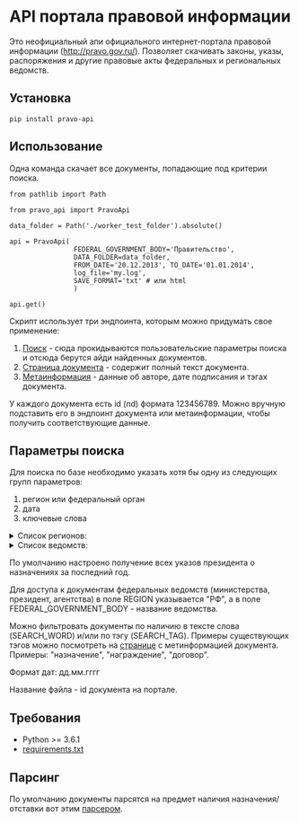 #  API портала правовой информации

Это неофициальный апи официального интернет-портала правовой информации (http://pravo.gov.ru/). Позволяет скачивать законы, указы, распоряжения и другие правовые акты федеральных и региональных ведомств. 

## Установка
```
pip install pravo-api
```

## Использование

Одна команда скачает все документы, попадающие под критерии поиска.

```
from pathlib import Path

from pravo_api import PravoApi

data_folder = Path('./worker_test_folder').absolute()

api = PravoApi(
                FEDERAL_GOVERNMENT_BODY='Правительство', 
                DATA_FOLDER=data_folder,
                FROM_DATE='20.12.2013', TO_DATE='01.01.2014',
                log_file='my.log',
                SAVE_FORMAT='txt' # или html
                )

api.get()
```

Скрипт использует три эндпоинта, которым можно придумать свое применение:

1. [Поиск](http://pravo.gov.ru/proxy/ips/?searchres=&bpas=cd00000&a3=&a3type=1&a3value=&a6=102000070&a6type=1&a6value=%CF%F0%E5%E7%E8%E4%E5%ED%F2&a15=&a15type=1&a15value=&a7type=3&a7from=&a7to=&a7date=06.07.2019&a8=&a8type=1&a1=&a0=%ED%E0%E7%ED%E0%F7%E8%F2%FC&a16=&a16type=1&a16value=&a17=&a17type=1&a17value=&a4=&a4type=1&a4value=&a23=&a23type=1&a23value=&textpres=&sort=7&x=29&y=6) - сюда прокидываются пользовательские параметры поиска и отсюда берутся айди найденных документов.
2. [Страница документа](http://pravo.gov.ru/proxy/ips/?doc_itself=&nd=602033583&page=1&rdk=0&link_id=0#I0) -  содержит полный текст документа.
3. [Метаинформация](http://pravo.gov.ru/proxy/ips/?doc_itself=&vkart=card&nd=102842343&page=1&rdk=0&intelsearch=&link_id=0) - данные об авторе, дате подписания и тэгах документа. 

У каждого документа есть id (nd) формата 123456789. Можно вручную подставить его в эндпоинт документа или метаинформации, чтобы получить соответствующие данные.

## Параметры поиска

Для поиска по базе необходимо указать хотя бы одну из следующих групп параметров:
1. регион или федеральный орган
2. дата 
3. ключевые слова 

<details>
<summary>Список регионов: </summary>
    <ol type="1">
<li>РФ</li>       
<li>Алтайский край</li>
<li>Амурская область</li>
<li>Архангельская область</li>
<li>Астраханская область</li>
<li>Белгородская область</li>
<li>Брянская область</li>
<li>Владимирская область</li>
<li>Волгоградская область</li>
<li>Вологодская область</li>
<li>Воронежская область</li>
<li>Еврейская автономная область</li>
<li>Забайкальский край</li>
<li>Ивановская область</li>
<li>Иркутская область</li>
<li>Кабардино-Балкарская Республика</li>
<li>Калининградская область</li>
<li>Калужская область</li>
<li>Камчатский край</li>
<li>Карачаево-Черкесская Республика</li>
<li>Кемеровская область</li>
<li>Кировская область</li>
<li>Костромская область</li>
<li>Краснодарский край</li>
<li>Красноярский край</li>
<li>Курганская область</li>
<li>Курская область</li>
<li>Ленинградская область</li>
<li>Липецкая область</li>
<li>Магаданская область</li>
<li>Москва</li>
<li>Московская область</li>
<li>Мурманская область</li>
<li>Ненецкий автономный округ</li>
<li>Нижегородская область</li>
<li>Новгородская область</li>
<li>Новосибирская область</li>
<li>Омская область</li>
<li>Оренбургская область</li>
<li>Орловская область</li>
<li>Пензенская область</li>
<li>Пермский край</li>
<li>Приморский край</li>
<li>Республика Адыгея</li>
<li>Республика Алтай</li>
<li>Республика Башкортостан</li>
<li>Республика Бурятия</li>
<li>Республика Дагестан</li>
<li>Республика Ингушетия</li>
<li>Республика Калмыкия</li>
<li>Республика Карелия</li>
<li>Республика Коми</li>
<li>Республика Крым</li>
<li>Республика Марий Эл</li>
<li>Республика Мордовия</li>
<li>Республика Саха (Якутия)</li>
<li>Республика Северная Осетия - Алания</li>
<li>Республика Татарстан</li>
<li>Республика Тыва</li>
<li>Республика Хакасия</li>
<li>Ростовская область</li>
<li>Рязанская область</li>
<li>Самарская область</li>
<li>Санкт-Петербург</li>
<li>Саратовская область</li>
<li>Сахалинская область</li>
<li>Свердловская область</li>
<li>Севастополь</li>
<li>Смоленская область</li>
<li>Ставропольский край</li>
<li>Тамбовская область</li>
<li>Тверская область</li>
<li>Томская область</li>
<li>Тульская область</li>
<li>Тюменская область</li>
<li>Удмуртская Республика</li>
<li>Ульяновская область</li>
<li>Хабаровский край</li>
<li>Ханты-Мансийский автономный</li>
<li>Челябинская область</li>
<li>Чеченская республика</li>
<li>Чувашская Республика</li>
<li>Чукотский автономный округ</li>
<li>Ямало-Ненецкий автономный округ</li>
<li>Ярославская область</li>

</ol>

</details>

<details>
<summary>Список ведомств: </summary>
<ol>
<li>Авиационно-космическое агентство</li>
<li>Агентство международного сотрудничества и развития</li>
<li>Агентство по боеприпасам</li>
<li>Агентство по обычным вооружениям</li>
<li>Агентство по патентам и товарным знакам</li>
<li>Агентство по правовой охране программ для ЭВМ, баз данных и топологий интегральных микросхем</li>
<li>Администрация</li>
<li>Администрация Особой экономической зоны в Калининградской области</li>
<li>Администрация Президента</li>
<li>Ассоциация волонтерских центров</li>
<li>Ассоциация крестьянских (фермерских) хозяйств и сельскохозяйственных кооперативов России</li>
<li>Верховный Совет</li>
<li>Верховный Суд</li>
<li>Вице-президент</li>
<li>Всероссийский центральный исполнительный комитет</li>
<li>Всесоюзный Центральный Совет Профессиональных Союзов</li>
<li>Высший Арбитражный Суд</li>
<li>Генеральная прокуратура</li>
<li>Генеральный прокурор</li>
<li>Глава</li>
<li>Главное государственно-правовое управление Президента</li>
<li>Главное управление специальных программ Президента</li>
<li>Главный государственный ветеринарный инспектор</li>
<li>Главный государственный санитарный врач</li>
<li>Госкомимущество</li>
<li>Госкомсевер</li>
<li>Госнаркоконтроль России</li>
<li>Госстрой</li>
<li>Государственная архивная служба</li>
<li>Государственная Дума Федерального Собрания</li>
<li>Государственная инспекция по обеспечению государственной монополии на алкогольную продукцию при Правительстве</li>
<li>Государственная корпорация по атомной энергии "Росатом"</li>
<li>Государственная корпорация по космической деятельности "Роскосмос"</li>
<li>Государственная налоговая служба</li>
<li>Государственная техническая комиссия при Президенте</li>
<li>Государственная фельдъегерская служба</li>
<li>Государственная фельдъегерская служба при Правительстве</li>
<li>Государственная хлебная инспекция при Правительстве</li>
<li>Государственно-правовое управление Президента</li>
<li>Государственный антимонопольный комитет</li>
<li>Государственный земельный комитет</li>
<li>Государственный комитет по антимонопольной политике и поддержке новых экономических структур</li>
<li>Государственный комитет по военно-технической политике</li>
<li>Государственный комитет по вопросам архитектуры и строительства</li>
<li>Государственный комитет по вопросам развития Севера</li>
<li>Государственный комитет по высшему образованию</li>
<li>Государственный комитет по делам гражданской обороны, чрезвычайным ситуациям и ликвидации последствий стихийных бедствий</li>
<li>Государственный комитет по делам Севера</li>
<li>Государственный комитет по земельным ресурсам и землеустройству</li>
<li>Государственный комитет по кинематографии</li>
<li>Государственный комитет по контролю за оборотом наркотических средств и психотропных веществ</li>
<li>Государственный комитет по охране окружающей среды</li>
<li>Государственный комитет по патентам и товарным знакам</li>
<li>Государственный комитет по рыболовству</li>
<li>Государственный комитет по связи и информатизации</li>
<li>Государственный комитет по социальной защите граждан и реабилитации территорий, пострадавших от чернобыльской и других радиационных катастроф</li>
<li>Государственный комитет по стандартизации и метрологии</li>
<li>Государственный комитет по стандартизации, метрологии и сертификации</li>
<li>Государственный комитет по статистике</li>
<li>Государственный комитет по строительной, архитектурной и жилищной политике</li>
<li>Государственный комитет по строительству и жилищно-коммунальному комплексу</li>
<li>Государственный комитет по телекоммуникациям</li>
<li>Государственный комитет по управлению государственным имуществом</li>
<li>Государственный комитет по физической культуре и спорту</li>
<li>Государственный комитет по физической культуре и туризму</li>
<li>Государственный комитет Российской Федерации по контролю за оборотом наркотических средств и психотропных веществ</li>
<li>Государственный комитет санитарно-эпидемиологического надзора</li>
<li>Государственный секретарь</li>
<li>Государственный секретарь - Первый заместитель Председателя Правительства</li>
<li>Государственный страховой надзор</li>
<li>Государственный таможенный комитет</li>
<li>Губернатор</li>
<li>Департамент налоговой полиции</li>
<li>Дорожное агентство</li>
<li>Заместитель Председателя Верховного Совета</li>
<li>Заместитель Председателя Правительства</li>
<li>Заместитель Председателя Совета Министров - Правительства</li>
<li>Исполняющий обязанности Президента</li>
<li>Кабинет Министров</li>
<li>Комитет по водному хозяйству</li>
<li>Комитет по военно-техническому сотрудничеству с иностранными государствами</li>
<li>Комитет по геологии и использованию недр</li>
<li>Комитет по делам архивов</li>
<li>Комитет по драгоценным металлам и драгоценным камням</li>
<li>Комитет по земельной реформе и земельным ресурсам</li>
<li>Комитет по земельным ресурсам и землеустройству</li>
<li>Комитет по кинематографии</li>
<li>Комитет по металлургии</li>
<li>Комитет по оперативному управлению народным хозяйством</li>
<li>Комитет по патентам и товарным знакам</li>
<li>Комитет по политике цен</li>
<li>Комитет по рыболовству</li>
<li>Комитет по социально-экономическому развитию Севера</li>
<li>Комитет по стандартизации, метрологии и сертификации</li>
<li>Комитет по торговле</li>
<li>Комитет по туризму</li>
<li>Комитет по финансовому мониторингу</li>
<li>Конституционный Суд</li>
<li>Межгосударственный экономический комитет</li>
<li>Межреспубликанский экономический комитет</li>
<li>Мининистерство науки и технологий</li>
<li>Министерство архитектуры, строительства и жилищно-коммунального хозяйства</li>
<li>Министерство безопасности</li>
<li>Министерство внешних экономических связей</li>
<li>Министерство внешних экономических связей и торговли</li>
<li>Министерство внутренних дел</li>
<li>Министерство государственного имущества</li>
<li>Министерство здравоохранения</li>
<li>Министерство здравоохранения и медицинской промышленности</li>
<li>Министерство здравоохранения и социального развития</li>
<li>Министерство имущественных отношений</li>
<li>Министерство иностранных дел</li>
<li>Министерство информационных технологий и связи</li>
<li>Министерство культуры</li>
<li>Министерство культуры и массовых коммуникаций</li>
<li>Министерство культуры и туризма</li>
<li>Министерство науки и высшего образования</li>
<li>Министерство науки и технической политики</li>
<li>Министерство науки и технологий</li>
<li>Министерство науки, высшей школы и технической политики</li>
<li>Министерство обороны</li>
<li>Министерство образования</li>
<li>Министерство образования и науки</li>
<li>Министерство общего и профессионального образования</li>
<li>Министерство охраны окружающей среды и природных ресурсов</li>
<li>Министерство печати и информации</li>
<li>Министерство по антимонопольной политике и поддержке предпринимательства</li>
<li>Министерство по атомной энергии</li>
<li>Министерство по внешним экономическим связям</li>
<li>Министерство по делам гражданской обороны, чрезвычайным ситуациям и ликвидации последствий стихийных бедствий</li>
<li>Министерство по делам национальностей и региональной политике</li>
<li>Министерство по делам печати, телерадиовещания и средств массовых коммуникаций</li>
<li>Министерство по делам федерации, национальной и миграционной политики</li>
<li>Министерство по земельной политике, строительству и жилищно-коммунальному хозяйству</li>
<li>Министерство по налогам и сборам</li>
<li>Министерство по связи и информатизации</li>
<li>Министерство по сотрудничеству с государствами - участниками Содружества Независимых Государств</li>
<li>Министерство по физической культуре, спорту и туризму</li>
<li>Министерство природных ресурсов</li>
<li>Министерство природных ресурсов и экологии</li>
<li>Министерство промышленности и торговли</li>
<li>Министерство промышленности и энергетики</li>
<li>Министерство промышленности, науки и технологий</li>
<li>Министерство просвещения</li>
<li>Министерство путей сообщения</li>
<li>Министерство регионального развития</li>
<li>Министерство Российской Федерации по делам гражданской обороны, чрезвычайным ситуациям и ликвидации последствий стихийных бедствий</li>
<li>Министерство Российской Федерации по делам Крыма</li>
<li>Министерство Российской Федерации по делам Северного Кавказа</li>
<li>Министерство Российской Федерации по развитию Дальнего Востока</li>
<li>Министерство Российской Федерации по развитию Дальнего Востока и Арктики</li>
<li>Министерство связи</li>
<li>Министерство связи и массовых коммуникаций</li>
<li>Министерство сельского хозяйства</li>
<li>Министерство сельского хозяйства и продовольствия</li>
<li>Министерство социальной защиты населения</li>
<li>Министерство спорта</li>
<li>Министерство спорта, туризма и молодежной политики</li>
<li>Министерство строительства</li>
<li>Министерство строительства и жилищно-коммунального хозяйства</li>
<li>Министерство топлива и энергетики</li>
<li>Министерство торговли</li>
<li>Министерство транспорта</li>
<li>Министерство транспорта и связи</li>
<li>Министерство труда</li>
<li>Министерство труда и социального развития</li>
<li>Министерство труда и социальной защиты</li>
<li>Министерство финансов</li>
<li>Министерство цифрового развития, связи и массовых коммуникаций</li>
<li>Министерство экологии и природных ресурсов</li>
<li>Министерство экономики</li>
<li>Министерство экономики и финансов</li>
<li>Министерство экономического развития</li>
<li>Министерство экономического развития и торговли</li>
<li>Министерство энергетики</li>
<li>Министерство юстиции</li>
<li>Министр обороны</li>
<li>Минстрой</li>
<li>Начальник Государственно-правового управления Президента</li>
<li>Независимый профсоюз горняков России</li>
<li>Общероссийская общественная организация "Паралимпийский комитет России"</li>
<li>Общероссийская общественная организация "Российский студенческий спортивный союз"</li>
<li>Общероссийская общественно-государственная организация "Добровольное общество содействия армии, авиации и флоту России"</li>
<li>Общероссийский союз общественных объединений "Олимпийский комитет России"</li>
<li>Общероссийский союз физкультурно-спортивных общественных объединений инвалидов "Сурдлимпийский комитет России"</li>
<li>Открытое акционерное общество "Газпром"</li>
<li>Пенсионный фонд</li>
<li>Первый заместитель Председателя Верховного Совета</li>
<li>Первый Заместитель Председателя Правительства</li>
<li>Первый заместитель Председателя Совета Министров</li>
<li>Первый заместитель Председателя Совета Министров - Правительства</li>
<li>Правительство</li>
<li>Правление Министерства по антимонопольной политике и поддержке предпринимательства</li>
<li>Правление Пенсионного фонда</li>
<li>Председатель Верховного Совета</li>
<li>Председатель Совета Министров</li>
<li>Председатель Совета Министров - Правительства</li>
<li>Президент</li>
<li>Президиум Верховного Совета</li>
<li>Президиум Высшего аттестационного комитета</li>
<li>Профсоюз работников культуры</li>
<li>Российская академия медицинских наук</li>
<li>Российская академия наук</li>
<li>Российский независимый профсоюз работников угольной промышленности</li>
<li>Российское агентство по государственным резервам</li>
<li>Российское космическое агентство при Правительстве Российской Федерации</li>
<li>Российское общество Красного Креста</li>
<li>Руководитель комитета по оперативному управлению народным хозяйством</li>
<li>Сберегательный банк</li>
<li>Секретарь Совета безопасности</li>
<li>Следственный комитет</li>
<li>Служба внешней разведки</li>
<li>Служба специальной связи и информации при Федеральной службе охраны</li>
<li>Совет Министров</li>
<li>Совет Министров - Правительство</li>
<li>Совет Народных Комиссаров</li>
<li>Совет Национальностей Верховного Совета</li>
<li>Совет Республики Верховного Совета</li>
<li>Совет Федерации Независимых Профессиональных Союзов</li>
<li>Совет Федерации независимых профсоюзов</li>
<li>Совет Федерации Федерального Собрания</li>
<li>Счетная палата</li>
<li>Съезд народных депутатов</li>
<li>Управление делами Президента</li>
<li>Федеральная авиационная служба России</li>
<li>Федеральная антимонопольная служба</li>
<li>Федеральная архивная служба России</li>
<li>Федеральная аэронавигационная служба</li>
<li>Федеральная дорожная служба России</li>
<li>Федеральная комиссия по рынку ценных бумаг</li>
<li>Федеральная миграционная служба</li>
<li>Федеральная налоговая служба</li>
<li>Федеральная пограничная служба</li>
<li>Федеральная пробирная палата</li>
<li>Федеральная регистрационная служба</li>
<li>Федеральная служба безопасности</li>
<li>Федеральная служба воздушного транспорта России</li>
<li>Федеральная служба войск национальной гвардии</li>
<li>Федеральная служба геодезии и картографии</li>
<li>Федеральная служба государственной регистрации, кадастра и картографии</li>
<li>Федеральная служба государственной статистики</li>
<li>Федеральная служба железнодорожных войск</li>
<li>Федеральная служба занятости</li>
<li>Федеральная служба земельного кадастра</li>
<li>Федеральная служба исполнения наказаний</li>
<li>Федеральная служба контрразведки</li>
<li>Федеральная служба лесного хозяйства</li>
<li>Федеральная служба налоговой полиции</li>
<li>Федеральная служба охраны</li>
<li>Федеральная служба по аккредитации</li>
<li>Федеральная служба по валютному и экспортному контролю</li>
<li>Федеральная служба по ветеринарному и фитосанитарному надзору</li>
<li>Федеральная служба по военно-техническому сотрудничеству</li>
<li>Федеральная служба по гидрометеорологии и мониторингу окружающей среды</li>
<li>Федеральная служба по делам о несостоятельности и финансовому оздоровлению</li>
<li>Федеральная служба по интеллектуальной собственности</li>
<li>Федеральная служба по интеллектуальной собственности, патентам и товарным знакам</li>
<li>Федеральная служба по надзору в сфере защиты прав потребителей и благополучия человека</li>
<li>Федеральная служба по надзору в сфере здравоохранения</li>
<li>Федеральная служба по надзору в сфере здравоохранения и социального развития</li>
<li>Федеральная служба по надзору в сфере массовых коммуникаций, связи и охраны культурного наследия</li>
<li>Федеральная служба по надзору в сфере образования и науки</li>
<li>Федеральная служба по надзору в сфере природопользования</li>
<li>Федеральная служба по надзору в сфере связи</li>
<li>Федеральная служба по надзору в сфере связи, информационных технологий и массовых коммуникаций</li>
<li>Федеральная служба по надзору в сфере транспорта</li>
<li>Федеральная служба по надзору за соблюдением законодательства в области охраны культурного наследия</li>
<li>Федеральная служба по надзору за соблюдением законодательства в сфере массовых коммуникаций и охране культурного наследия</li>
<li>Федеральная служба по надзору за страховой деятельностью</li>
<li>Федеральная служба по обеспечению государственной монополии на алкогольную продукцию</li>
<li>Федеральная служба по оборонному заказу</li>
<li>Федеральная служба по регулированию алкогольного рынка</li>
<li>Федеральная служба по регулированию естественных монополий в области связи</li>
<li>Федеральная служба по регулированию естественных монополий на транспорте</li>
<li>Федеральная служба по тарифам</li>
<li>Федеральная служба по техническому и экспортному контролю</li>
<li>Федеральная служба по труду и занятости</li>
<li>Федеральная служба по финансовому мониторингу</li>
<li>Федеральная служба по финансовому оздоровлению и банкротству</li>
<li>Федеральная служба по финансовым рынкам</li>
<li>Федеральная служба по экологическому, технологическому и атомному надзору</li>
<li>Федеральная служба Российской Федерации по контролю за оборотом наркотиков</li>
<li>Федеральная служба Российской Федерации по контролю за оборотом наркотических средств и психотропных веществ</li>
<li>Федеральная служба специального строительства</li>
<li>Федеральная служба страхового надзора</li>
<li>Федеральная служба судебных приставов</li>
<li>Федеральная служба финансово-бюджетного надзора</li>
<li>Федеральная таможенная служба</li>
<li>Федеральная энергетическая комиссия</li>
<li>Федеральное агентство водных ресурсов</li>
<li>Федеральное агентство воздушного транспорта</li>
<li>Федеральное агентство геодезии и картографии</li>
<li>Федеральное агентство железнодорожного транспорта</li>
<li>Федеральное агентство кадастра объектов недвижимости</li>
<li>Федеральное агентство лесного хозяйства</li>
<li>Федеральное агентство морского и речного транспорта</li>
<li>Федеральное агентство научных организаций</li>
<li>Федеральное агентство по атомной энергии</li>
<li>Федеральное агентство по высокотехнологичной медицинской помощи</li>
<li>Федеральное агентство по государственным резервам</li>
<li>Федеральное агентство по делам молодежи</li>
<li>Федеральное агентство по делам национальностей</li>
<li>Федеральное агентство по делам Содружества Независимых Государств, соотечественников, проживающих за рубежом, и по международному гуманитарному сотрудничеству</li>
<li>Федеральное агентство по здравоохранению и социальному развитию</li>
<li>Федеральное агентство по информационным технологиям</li>
<li>Федеральное агентство по культуре и кинематографии</li>
<li>Федеральное агентство по науке и инновациям</li>
<li>Федеральное агентство по недропользованию</li>
<li>Федеральное агентство по образованию</li>
<li>Федеральное агентство по обустройству государственной границы</li>
<li>Федеральное агентство по печати и массовым коммуникациям</li>
<li>Федеральное агентство по поставкам вооружения, военной, специальной техники и материальных средств</li>
<li>Федеральное агентство по рыболовству</li>
<li>Федеральное агентство по строительству и жилищно-коммунальному хозяйству</li>
<li>Федеральное агентство по техническому регулированию и метрологии</li>
<li>Федеральное агентство по туризму</li>
<li>Федеральное агентство по управлению государственным имуществом</li>
<li>Федеральное агентство по управлению особыми экономическими зонами</li>
<li>Федеральное агентство по управлению федеральным имуществом</li>
<li>Федеральное агентство по физической культуре и спорту</li>
<li>Федеральное агентство по экологическому, технологическому и атомному надзору</li>
<li>Федеральное агентство по энергетике</li>
<li>Федеральное агентство правительственной связи и информации при Президенте</li>
<li>Федеральное агентство связи</li>
<li>Федеральное агентство специального строительства</li>
<li>Федеральное архивное агентство</li>
<li>Федеральное дорожное агентство</li>
<li>Федеральное казначейство</li>
<li>Федеральное космическое агентство</li>
<li>Федеральное медико-биологическое агентство</li>
<li>Федеральный горный и промышленный надзор</li>
<li>Федеральный долговой центр при Правительстве</li>
<li>Федеральный надзор по ядерной и радиационной безопасности</li>
<li>Федеральный фонд обязательного медицинского страхования</li>
<li>Федерация независимых профсоюзов</li>
<li>Фонд социального страхования</li>
<li>Фонд федерального имущества</li>
<li>Центральный банк</li>
<li>Центральный совет оборонной спортивно-технической организации</li>
<li>Центральный совет профсоюза трудящихся горно-металлургической промышленности</li>
<li>Центробанк</li>
<li>Центросоюз</li>
<li>ЦК профсоюзов работников автомобильного транспорта и дорожного хозяйства</li>
<li>ЦК Российского профсоюза работников текстильной и легкой промышленности</li>
</ol>
</details>

По умолчанию настроено получение всех указов президента о назначениях за последний год.

Для доступа к документам федеральных ведомств (министерства, президент, агентства) в поле REGION указывается "РФ", а в поле FEDERAL_GOVERNMENT_BODY - название ведомства. 


Можно фильтровать документы по наличию в тексте слова (SEARCH_WORD) и/или по тэгу (SEARCH_TAG). Примеры существующих тэгов можно посмотреть на [странице](http://pravo.gov.ru/proxy/ips/?doc_itself=&vkart=card&nd=102842343&page=1&rdk=0&intelsearch=&link_id=0) с метинформацией документа. Примеры: "назначение", "награждение", "договор".

Формат дат: дд.мм.гггг

Название файла - id документа на портале.

## Требования
* Python >= 3.6.1
* [requirements.txt](https://github.com/kbondar17/pravo.ru_worker/blob/main/requirements.txt)

## Парсинг
По умолчанию документы парсятся на предмет наличия назначения/отставки вот этим [парсером](https://github.com/kbondar17/appointment-parser). 



